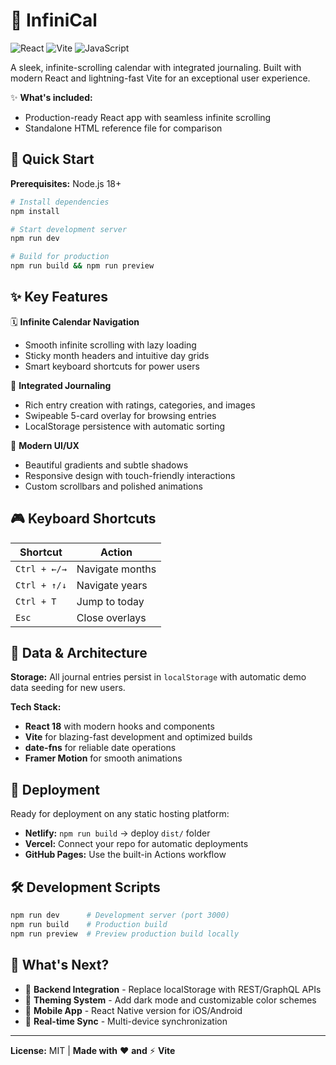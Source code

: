 # 📅 InfiniCal

![React](https://img.shields.io/badge/React-20232A?style=for-the-badge&logo=react&logoColor=61DAFB)
![Vite](https://img.shields.io/badge/Vite-646CFF?style=for-the-badge&logo=vite&logoColor=white)
![JavaScript](https://img.shields.io/badge/JavaScript-F7DF1E?style=for-the-badge&logo=javascript&logoColor=black)

A sleek, infinite-scrolling calendar with integrated journaling. Built with modern React and lightning-fast Vite for an exceptional user experience.

✨ **What's included:**
- Production-ready React app with seamless infinite scrolling
- Standalone HTML reference file for comparison

## 🚀 Quick Start

**Prerequisites:** Node.js 18+

```bash
# Install dependencies
npm install

# Start development server
npm run dev

# Build for production
npm run build && npm run preview
```

## ✨ Key Features

🗓️ **Infinite Calendar Navigation**
- Smooth infinite scrolling with lazy loading
- Sticky month headers and intuitive day grids
- Smart keyboard shortcuts for power users

📝 **Integrated Journaling**
- Rich entry creation with ratings, categories, and images
- Swipeable 5-card overlay for browsing entries
- LocalStorage persistence with automatic sorting

🎨 **Modern UI/UX**
- Beautiful gradients and subtle shadows
- Responsive design with touch-friendly interactions
- Custom scrollbars and polished animations

## 🎮 Keyboard Shortcuts

| Shortcut | Action |
|----------|--------|
| `Ctrl + ←/→` | Navigate months |
| `Ctrl + ↑/↓` | Navigate years |
| `Ctrl + T` | Jump to today |
| `Esc` | Close overlays |

## 💾 Data & Architecture

**Storage:** All journal entries persist in `localStorage` with automatic demo data seeding for new users.

**Tech Stack:** 
- **React 18** with modern hooks and components
- **Vite** for blazing-fast development and optimized builds  
- **date-fns** for reliable date operations
- **Framer Motion** for smooth animations

## 🚀 Deployment

Ready for deployment on any static hosting platform:
- **Netlify:** `npm run build` → deploy `dist/` folder
- **Vercel:** Connect your repo for automatic deployments
- **GitHub Pages:** Use the built-in Actions workflow

## 🛠️ Development Scripts

```bash
npm run dev      # Development server (port 3000)
npm run build    # Production build
npm run preview  # Preview production build locally
```

## 🎯 What's Next?

- 🔗 **Backend Integration** - Replace localStorage with REST/GraphQL APIs
- 🎨 **Theming System** - Add dark mode and customizable color schemes  
- 📱 **Mobile App** - React Native version for iOS/Android
- 🔄 **Real-time Sync** - Multi-device synchronization

---

**License:** MIT | **Made with** ❤️ **and** ⚡ **Vite**
